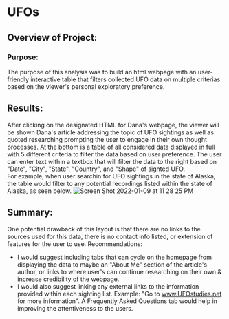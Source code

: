 # UFOs

## Overview of Project: 
### Purpose:
The purpose of this analysis was to build an html webpage with an user-friendly interactive table that filters collected UFO data on multiple criterias based on the viewer's personal exploratory preference. 

## Results: 

After clicking on the designated HTML for Dana's webpage, the viewer will be shown Dana's article addressing the topic of UFO sightings as well as quoted researching prompting the user to engage in their own thought processes. 
At the bottom is a table of all considered data displayed in full with 5 different criteria to filter the data based on user preference. 
The user can enter text within a textbox that will filter the data to the right based on "Date", "City", "State", "Country", and "Shape" of sighted UFO.  
For example, when user searchin for UFO sightings in the state of Alaska, the table would filter to any potential recordings listed within the state of Alaska, as seen below. 
![Screen Shot 2022-01-09 at 11 28 25 PM](https://user-images.githubusercontent.com/91990957/148718494-8db29ddc-2056-4543-b185-762d984bf3a7.png)

## Summary: 
One potential drawback of this layout is that there are no links to the sources used for this data, there is no contact info listed, or extension of features for the user to use.
Recommendations: 
* I would suggest including tabs that can cycle on the homepage from displaying the data to maybe an "About Me" section of the article's author, or links to where user's can continue researching on their own & increase credibility of the webpage.  
* I would also suggest linking any external links to the information provided within each sighting list. Example: "Go to www.UFOstudies.net for more information". A Frequently Asked Questions tab would help in improving the attentiveness to the users.   
